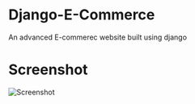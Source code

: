 # Django-E-Commerce
An advanced E-commerec website built using django

# Screenshot
![Screenshot](Screenshot(2).png)

